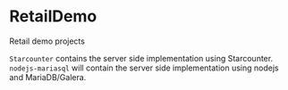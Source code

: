 RetailDemo
==========

Retail demo projects

`Starcounter` contains the server side implementation using Starcounter.
`nodejs-mariasql` will contain the server side implementation using nodejs and MariaDB/Galera.
